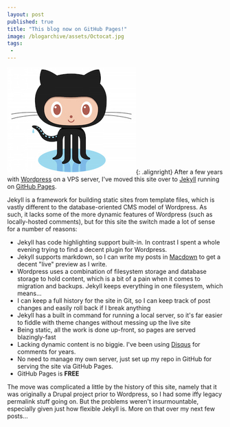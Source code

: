 ```yaml
---
layout: post
published: true
title: "This blog now on GitHub Pages!"
image: /blogarchive/assets/Octocat.jpg
tags:
 -
---
```


![GitHub](/blogarchive/assets/Octocat.jpg){: .alignright} After a few years with [Wordpress](https://wordpress.org/) on a VPS server, I've moved this site over to [Jekyll](http://jekyllrb.com/) running on [GitHub Pages](https://pages.github.com/).

Jekyll is a framework for building static sites from template files, which is vastly different to the database-oriented CMS model of Wordpress. As such, it lacks some of the more dynamic features of Wordpress (such as locally-hosted comments), but for this site the switch made a lot of sense for a number of reasons:

* Jekyll has code highlighting support built-in. In contrast I spent a whole evening trying to find a decent plugin for Wordpress.
* Jekyll supports markdown, so I can write my posts in [Macdown](http://macdown.uranusjr.com/) to get a decent "live" preview as I write.
* Wordpress uses a combination of filesystem storage and database storage to hold content, which is a bit of a pain when it comes to migration and backups. Jekyll keeps everything in one filesystem, which means...
* I can keep a full history for the site in Git, so I can keep track of post changes and easily roll back if I break anything
* Jekyll has a built in command for running a local server, so it's far easier to fiddle with theme changes without messing up the live site
* Being static, all the work is done up-front, so pages are served blazingly-fast
* Lacking dynamic content is no biggie. I've been using [Disqus](https://disqus.com/) for comments for years.
* No need to manage my own server, just set up my repo in GitHub for serving the site via GitHub Pages.
* GitHub Pages is **FREE**


The move was complicated a little by the history of this site, namely that it was originally a Drupal project prior to Wordpress, so I had some iffy legacy permalink stuff going on. But the problems weren't insurmountable, especially given just how flexible Jekyll is. More on that over my next few posts...

